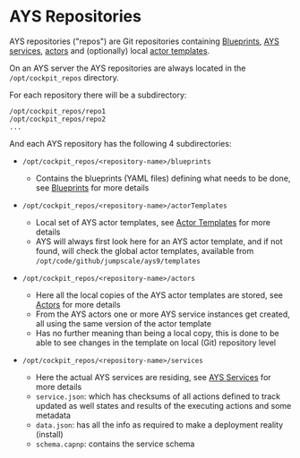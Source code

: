 # AYS Repositories

AYS repositories ("repos") are Git repositories containing [Blueprints](Blueprints.md), [AYS services](Services.md), [actors](Actors.md) and (optionally) local [actor templates](ActorTemplates.md).

On an AYS server the AYS repositories are always located in the `/opt/cockpit_repos` directory.

For each repository there will be a subdirectory:
```
/opt/cockpit_repos/repo1
/opt/cockpit_repos/repo2
...
```

And each AYS repository has the following 4 subdirectories:

- `/opt/cockpit_repos/<repository-name>/blueprints`

  - Contains the blueprints (YAML files) defining what needs to be done, see [Blueprints](Blueprints.md) for more details

- `/opt/cockpit_repos/<repository-name>/actorTemplates`

  - Local set of AYS actor templates, see [Actor Templates](ActorTemplates.md) for more details
  - AYS will always first look here for an AYS actor template, and if not found, will check the global actor templates, available from `/opt/code/github/jumpscale/ays9/templates`

- `/opt/cockpit_repos/<repository-name>/actors`

  - Here all the local copies of the AYS actor templates are stored, see [Actors](Actors.md) for more details
  - From the AYS actors one or more AYS service instances get created, all using the same version of the actor template
  - Has no further meaning than being a local copy, this is done to be able to see changes in the template on local (Git) repository level

- `/opt/cockpit_repos/<repository-name>/services`

  - Here the actual AYS services are residing, see [AYS Services](Services.md) for more details
  - `service.json`: which has checksums of all actions defined to track updated as well states and results of the executing actions and some metadata
  - `data.json`: has all the info as required to make a deployment reality (install)
  - `schema.capnp`: contains the service schema
